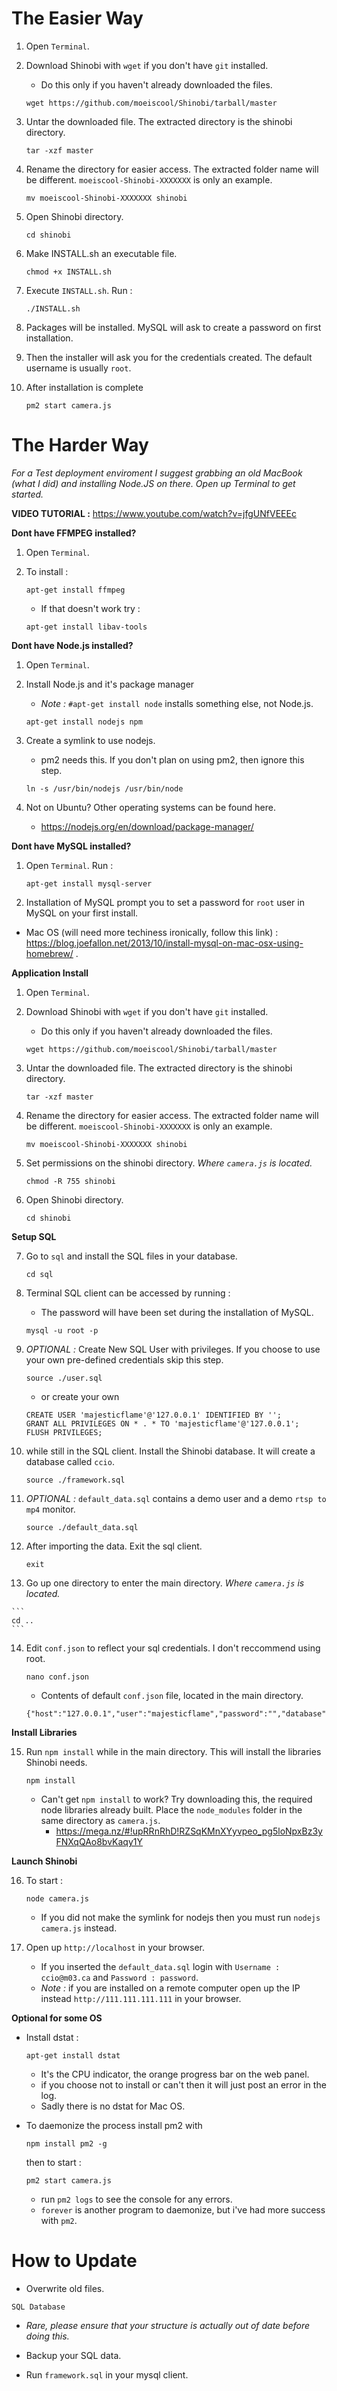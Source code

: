 # The Easier Way

1. Open `Terminal`.

2. Download Shinobi with `wget` if you don't have `git` installed.
    - Do this only if you haven't already downloaded the files.

    ```
    wget https://github.com/moeiscool/Shinobi/tarball/master
    ```

3. Untar the downloaded file. The extracted directory is the shinobi directory.

    ```
    tar -xzf master
    ```

4. Rename the directory for easier access. The extracted folder name will be different. `moeiscool-Shinobi-XXXXXXX` is only an example.

    ```
    mv moeiscool-Shinobi-XXXXXXX shinobi
    ```
    
5. Open Shinobi directory.

    ```
    cd shinobi
    ```
    
6. Make INSTALL.sh an executable file.

    ```
    chmod +x INSTALL.sh
    ```
    
7. Execute `INSTALL.sh`. Run :

    ```
    ./INSTALL.sh
    ```
    
8. Packages will be installed. MySQL will ask to create a password on first installation.

9. Then the installer will ask you for the credentials created. The default username is usually `root`.

10. After installation is complete

    ```
    pm2 start camera.js
    ```


# The Harder Way

*For a Test deployment enviroment I suggest grabbing an old MacBook (what I did) and installing Node.JS on there. Open up Terminal to get started.*

<b>VIDEO TUTORIAL :</b> https://www.youtube.com/watch?v=jfgUNfVEEEc

<b>Dont have FFMPEG installed?</b>

1. Open `Terminal`.
2. To install :

    ```
    apt-get install ffmpeg
    ```
    - If that doesn't work try :

    ```
    apt-get install libav-tools
    ```

<b>Dont have Node.js installed?</b>

1. Open `Terminal`.
2. Install Node.js and it's package manager
    - *Note :* `#apt-get install node` installs something else, not Node.js.

    ```
    apt-get install nodejs npm
    ```
3. Create a symlink to use nodejs.
    - pm2 needs this. If you don't plan on using pm2, then ignore this step.
    
    ```
    ln -s /usr/bin/nodejs /usr/bin/node
    ```
4. Not on Ubuntu? Other operating systems can be found here.
    - https://nodejs.org/en/download/package-manager/


<b>Dont have MySQL installed?</b>

1. Open `Terminal`. Run :

    ```
    apt-get install mysql-server
    ```
2. Installation of MySQL prompt you to set a password for `root` user in MySQL on your first install.


- Mac OS (will need more techiness ironically, follow this link) : https://blog.joefallon.net/2013/10/install-mysql-on-mac-osx-using-homebrew/ .


<b>Application Install</b>

1. Open `Terminal`.

2. Download Shinobi with `wget` if you don't have `git` installed.
    - Do this only if you haven't already downloaded the files.

    ```
    wget https://github.com/moeiscool/Shinobi/tarball/master
    ```

3. Untar the downloaded file. The extracted directory is the shinobi directory.

    ```
    tar -xzf master
    ```

4. Rename the directory for easier access. The extracted folder name will be different. `moeiscool-Shinobi-XXXXXXX` is only an example.

    ```
    mv moeiscool-Shinobi-XXXXXXX shinobi
    ```

5. Set permissions on the shinobi directory. *Where `camera.js` is located.*

    ```
    chmod -R 755 shinobi
    ```

6. Open Shinobi directory.

    ```
    cd shinobi
    ```
<b>Setup SQL</b>
    
7. Go to `sql` and install the SQL files in your database.

    ```
    cd sql
    ```

8. Terminal SQL client can be accessed by running :
    - The password will have been set during the installation of MySQL.

    ```
    mysql -u root -p
    ```

9. *OPTIONAL :* Create New SQL User with privileges. If you choose to use your own pre-defined credentials skip this step.

    ```
    source ./user.sql
    ```
    - or create your own

    ```
    CREATE USER 'majesticflame'@'127.0.0.1' IDENTIFIED BY '';
    GRANT ALL PRIVILEGES ON * . * TO 'majesticflame'@'127.0.0.1';
    FLUSH PRIVILEGES;
    ```
        
10. while still in the SQL client. Install the Shinobi database. It will create a database called `ccio`.
    ```
    source ./framework.sql
    ```
11. *OPTIONAL :* `default_data.sql` contains a demo user and a demo `rtsp to mp4` monitor.

    ```
    source ./default_data.sql
    ```

12. After importing the data. Exit the sql client.

    ```
    exit
    ```
    
13.  Go up one directory to enter the main directory. *Where `camera.js` is located.* 

    ```
    cd ..
    ```

14. Edit `conf.json` to reflect your sql credentials. I don't reccommend using root.
    
    ```
    nano conf.json
    ```
    - Contents of default `conf.json` file, located in the main directory.

    ```
    {"host":"127.0.0.1","user":"majesticflame","password":"","database":"ccio"}
    ```
<b>Install Libraries</b>

15. Run `npm install` while in the main directory. This will install the libraries Shinobi needs.

    ```
    npm install
    ```
    
    - Can't get `npm install` to work? Try downloading this, the required node libraries already built. Place the `node_modules` folder in the same directory as `camera.js`.
        - https://mega.nz/#!upRRnRhD!RZSqKMnXYyvpeo_pg5loNpxBz3yFNXqQAo8bvKaqy1Y
        
<b>Launch Shinobi</b>

16. To start :
    ```
    node camera.js
    ```
    - If you did not make the symlink for nodejs then you must run `nodejs camera.js` instead.

17. Open up `http://localhost` in your browser.
    - If you inserted the `default_data.sql` login with `Username : ccio@m03.ca` and `Password : password`.
    - *Note :* if you are installed on a remote computer open up the IP instead `http://111.111.111.111` in your browser.

<b>Optional for some OS</b>

- Install dstat :
    ```
    apt-get install dstat
    ```
    - It's the CPU indicator, the orange progress bar on the web panel.
    - if you choose not to install or can't then it will just post an error in the log.
    - Sadly there is no dstat for Mac OS.

- To daemonize the process install pm2 with 
    ```
    npm install pm2 -g
    ```
    then to start : 
    ```
    pm2 start camera.js
    ```
    - run `pm2 logs` to see the console for any errors.
    - `forever` is another program to daemonize, but i've had more success with `pm2`.

# How to Update

- Overwrite old files.

`SQL Database`

- *Rare, please ensure that your structure is actually out of date before doing this.*

- Backup your SQL data.

- Run `framework.sql` in your mysql client.